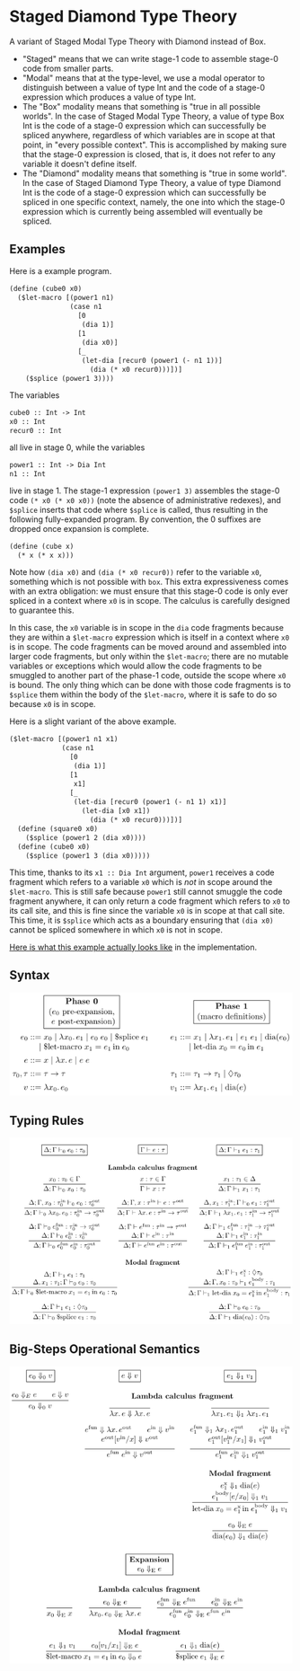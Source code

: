 # Staged Diamond Type Theory

A variant of Staged Modal Type Theory with Diamond instead of Box.

*   "Staged" means that we can write stage-1 code to assemble stage-0 code from
    smaller parts.
*   "Modal" means that at the type-level, we use a modal operator to distinguish
    between a value of type Int and the code of a stage-0 expression which
    produces a value of type Int.
*   The "Box" modality means that something is "true in all possible worlds". In
    the case of Staged Modal Type Theory, a value of type Box Int is the code of a
    stage-0 expression which can successfully be spliced anywhere, regardless of
    which variables are in scope at that point, in "every possible context". This
    is accomplished by making sure that the stage-0 expression is closed, that is,
    it does not refer to any variable it doesn't define itself.
*   The "Diamond" modality means that something is "true in some world". In the
    case of Staged Diamond Type Theory, a value of type Diamond Int is the code of
    a stage-0 expression which can successfully be spliced in one specific
    context, namely, the one into which the stage-0 expression which is
    currently being assembled will eventually be spliced.

## Examples

Here is a example program.
```
(define (cube0 x0)
  ($let-macro [(power1 n1)
               (case n1
                 [0
                  (dia 1)]
                 [1
                  (dia x0)]
                 [_
                  (let-dia [recur0 (power1 (- n1 1))]
                    (dia (* x0 recur0)))])]
    ($splice (power1 3))))
```

The variables
```
cube0 :: Int -> Int
x0 :: Int
recur0 :: Int
```
all live in stage 0, while the variables
```
power1 :: Int -> Dia Int
n1 :: Int
```
live in stage 1. The stage-1 expression `(power1 3)` assembles the stage-0 code
`(* x0 (* x0 x0))` (note the absence of administrative redexes), and `$splice`
inserts that code where `$splice` is called, thus resulting in the following
fully-expanded program. By convention, the 0 suffixes are dropped once expansion
is complete.
```
(define (cube x)
  (* x (* x x)))
```

Note how `(dia x0)` and `(dia (* x0 recur0))` refer to the variable `x0`,
something which is not possible with `box`. This extra expressiveness comes with
an extra obligation: we must ensure that this stage-0 code is only ever spliced
in a context where `x0` is in scope. The calculus is carefully designed to
guarantee this.

In this case, the `x0` variable is in scope in the `dia` code fragments because
they are within a `$let-macro` expression which is itself in a context where
`x0` is in scope. The code fragments can be moved around and assembled into
larger code fragments, but only within the `$let-macro`; there are no mutable
variables or exceptions which would allow the code fragments to be smuggled to
another part of the phase-1 code, outside the scope where `x0` is bound. The
only thing which can be done with those code fragments is to `$splice` them
within the body of the `$let-macro`, where it is safe to do so because `x0` is
in scope.

Here is a slight variant of the above example.
```
($let-macro [(power1 n1 x1)
             (case n1
               [0
                (dia 1)]
               [1
                x1]
               [_
                (let-dia [recur0 (power1 (- n1 1) x1)]
                  (let-dia [x0 x1])
                    (dia (* x0 recur0)))])]
  (define (square0 x0)
    ($splice (power1 2 (dia x0))))
  (define (cube0 x0)
    ($splice (power1 3 (dia x0)))))
```

This time, thanks to its `x1 :: Dia Int` argument, `power1` receives a code
fragment which refers to a variable `x0` which is _not_ in scope around the
`$let-macro`. This is still safe because `power1` still cannot smuggle the code
fragment anywhere, it can only return a code fragment which refers to `x0` to
its call site, and this is fine since the variable `x0` is in scope at that call
site. This time, it is `$splice` which acts as a boundary ensuring that
`(dia x0)` cannot be spliced somewhere in which `x0` is not in scope.

[Here is what this example actually looks like](https://github.com/gelisam/staged-diamond-type-theory/blob/6772937056cd78966a8ebaedb6c41cd544273aed/src/toy.rkt#L1148-L1167) in the implementation.

## Syntax

![](syntax.png)

## Typing Rules

![](typing-rules.png)

## Big-Steps Operational Semantics

![](operational-semantics.png)